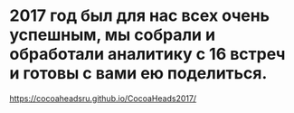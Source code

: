 # 2017 год был для нас всех очень успешным, мы собрали и обработали аналитику с 16 встреч и готовы с вами ею поделиться.

https://cocoaheadsru.github.io/CocoaHeads2017/
